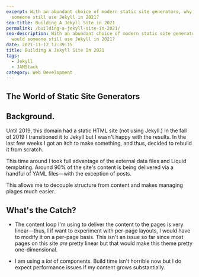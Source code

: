 ```yaml
---
excerpt: With an abundant choice of modern static site generators, why would
  someone still use Jekyll in 2021?
seo-title: Building A Jekyll Site in 2021
permalink: /building-a-jekyll-site-in-2021/
seo-description: With an abundant choice of modern static site generators, why
  would someone still use Jekyll in 2021?
date: 2021-11-12 17:39:15
title: Building A Jekyll Site In 2021
tags:
  - Jekyll
  - JAMStack
category: Web Development
---
```

## The World of Static Site Generators

## Background.
Until 2019, this domain had a static HTML site (not using Jekyll.) In the fall of 2019 I transitioned it to Jekyll but I wasn't happy with the results. In the last few weeks I got an itch to make something, and thus, decided to rebuild it from scratch. 

This time around I took full advantage of the external data files and Liquid templating. Around 90% of the site's content is being delivered via a handful of YAML files&mdash;with the exception of posts. 

This allows me to decouple structure from content and makes managing plages much easier. 

## What's the Catch?
- The content loop I'm using to deliver the content to the pages is very linear&mdash;thus, I if want to experiment with per-page layouts, I would have to modify it on a per-page basis. This isn't an issue so far since most pages on this site <em>are</em> pretty linear but that would make this theme pretty one-dimensional.
    
- I am using a <em>lot</em> of components. Build time isn't horrible now but I do expect performance issues if my content grows substantially. 